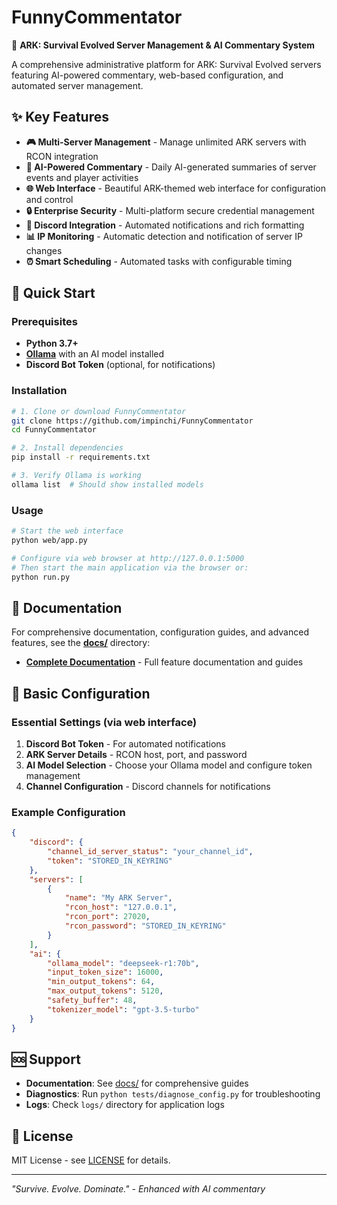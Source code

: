 # FunnyCommentator

🦕 **ARK: Survival Evolved Server Management & AI Commentary System**

A comprehensive administrative platform for ARK: Survival Evolved servers featuring AI-powered commentary, web-based configuration, and automated server management.

## ✨ Key Features

- **🎮 Multi-Server Management** - Manage unlimited ARK servers with RCON integration
- **🤖 AI-Powered Commentary** - Daily AI-generated summaries of server events and player activities
- **🌐 Web Interface** - Beautiful ARK-themed web interface for configuration and control
- **🔒 Enterprise Security** - Multi-platform secure credential management
- **💬 Discord Integration** - Automated notifications and rich formatting
- **📊 IP Monitoring** - Automatic detection and notification of server IP changes
- **⏰ Smart Scheduling** - Automated tasks with configurable timing

## 🚀 Quick Start

### Prerequisites
- **Python 3.7+**
- **[Ollama](https://ollama.ai/)** with an AI model installed
- **Discord Bot Token** (optional, for notifications)

### Installation
```bash
# 1. Clone or download FunnyCommentator
git clone https://github.com/impinchi/FunnyCommentator
cd FunnyCommentator

# 2. Install dependencies
pip install -r requirements.txt

# 3. Verify Ollama is working
ollama list  # Should show installed models
```

### Usage
```bash
# Start the web interface
python web/app.py

# Configure via web browser at http://127.0.0.1:5000
# Then start the main application via the browser or:
python run.py
```

## 📖 Documentation

For comprehensive documentation, configuration guides, and advanced features, see the **[docs/](docs/)** directory:

- **[Complete Documentation](docs/README.md)** - Full feature documentation and guides


## 🔧 Basic Configuration

### Essential Settings (via web interface)
1. **Discord Bot Token** - For automated notifications
2. **ARK Server Details** - RCON host, port, and password
3. **AI Model Selection** - Choose your Ollama model and configure token management
4. **Channel Configuration** - Discord channels for notifications

### Example Configuration
```json
{
    "discord": {
        "channel_id_server_status": "your_channel_id",
        "token": "STORED_IN_KEYRING"
    },
    "servers": [
        {
            "name": "My ARK Server",
            "rcon_host": "127.0.0.1",
            "rcon_port": 27020,
            "rcon_password": "STORED_IN_KEYRING"
        }
    ],
    "ai": {
        "ollama_model": "deepseek-r1:70b",
        "input_token_size": 16000,
        "min_output_tokens": 64,
        "max_output_tokens": 5120,
        "safety_buffer": 48,
        "tokenizer_model": "gpt-3.5-turbo"
    }
}
```

## 🆘 Support

- **Documentation**: See [docs/](docs/) for comprehensive guides
- **Diagnostics**: Run `python tests/diagnose_config.py` for troubleshooting
- **Logs**: Check `logs/` directory for application logs

## 📄 License

MIT License - see [LICENSE](LICENSE) for details.

---

*"Survive. Evolve. Dominate." - Enhanced with AI commentary*
